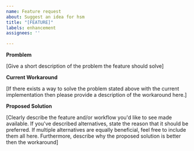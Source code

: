 ```yaml
---
name: Feature request
about: Suggest an idea for hsm
title: "[FEATURE]"
labels: enhancement
assignees: ''

---
```


**Promblem**

[Give a short description of the problem the feature should solve]

**Current Workaround**

[If there exists a way to solve the problem stated above with the current implementation then please provide a description of the workaround here.]

**Proposed Solution**

[Clearly describe the feature and/or workflow you'd like to see made available. If you've described alternatives, state the reason that it should be preferred. If multiple alternatives are equally beneficial, feel free to include them all here.
Furthermore, describe why the proposed solution is better then the workaround]
